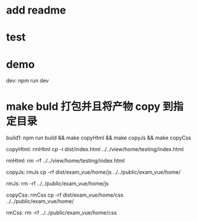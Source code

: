 <!--
 * @Author: your name
 * @Date: 2021-07-13 16:45:34
 * @LastEditTime: 2021-07-14 14:44:24
 * @LastEditors: your name
 * @Description: In User Settings Edit
 * @FilePath: /vue3.0-test/README.md
-->

# add readme

# test

# demo

dev:
npm run dev

# make buld 打包并且将产物 copy 到指定目录

build1:
npm run build && make copyHtml && make copyJs && make copyCss

copyHtml: rmHtml
cp -i dist/index.html ../../view/home/testing/index.html

rmHtml:
rm -rf ../../view/home/testing/index.html

copyJs: rmJs
cp -rf dist/exam_vue/home/js ../../public/exam_vue/home/

rmJs:
rm -rf ../../public/exam_vue/home/js

copyCss: rmCss
cp -rf dist/exam_vue/home/css ../../public/exam_vue/home/

rmCss:
rm -rf ../../public/exam_vue/home/css
